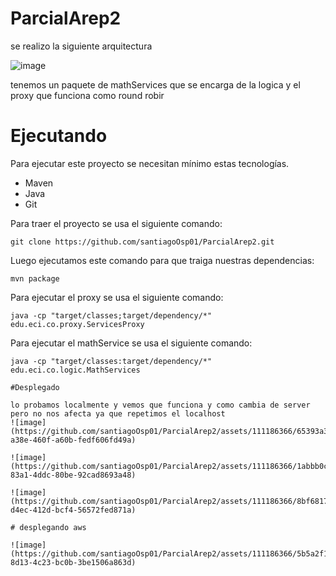 # ParcialArep2

se realizo la siguiente arquitectura

![image](https://github.com/santiagoOsp01/ParcialArep2/assets/111186366/d58e837b-bd65-4d31-bd03-f7b8502f9fa6)

tenemos un paquete de mathServices que se encarga de la logica y el proxy que funciona como round robir

# Ejecutando

Para ejecutar este proyecto se necesitan mínimo estas tecnologías.

* Maven
* Java
* Git

Para traer el proyecto se usa el siguiente comando:

```
git clone https://github.com/santiagoOsp01/ParcialArep2.git
```
Luego ejecutamos este comando para que traiga nuestras dependencias:

```
mvn package
```
Para ejecutar el proxy se usa el siguiente comando:

```
java -cp "target/classes;target/dependency/*" edu.eci.co.proxy.ServicesProxy
```

Para ejecutar el mathService se usa el siguiente comando:

```
java -cp "target/classes:target/dependency/*" edu.eci.co.logic.MathServices

#Desplegado

lo probamos localmente y vemos que funciona y como cambia de server pero no nos afecta ya que repetimos el localhost
![image](https://github.com/santiagoOsp01/ParcialArep2/assets/111186366/65393a39-a38e-460f-a60b-fedf606fd49a)

![image](https://github.com/santiagoOsp01/ParcialArep2/assets/111186366/1abbb0c9-83a1-4ddc-80be-92cad8693a48)

![image](https://github.com/santiagoOsp01/ParcialArep2/assets/111186366/8bf68176-d4ec-412d-bcf4-56572fed871a)

# desplegando aws

![image](https://github.com/santiagoOsp01/ParcialArep2/assets/111186366/5b5a2f1b-8d13-4c23-bc0b-3be1506a863d)


